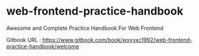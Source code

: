 # web-frontend-practice-handbook

Awesome and Complete Practice Handbook For Web Frontend

Gitbook URL : https://www.gitbook.com/book/wxyyxc1992/web-frontend-practice-handbook/welcome

